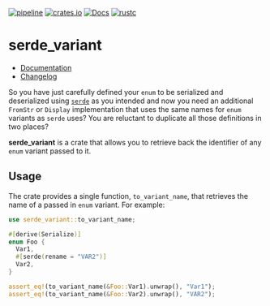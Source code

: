 [![pipeline](https://gitlab.com/d-e-s-o/serde_variant/badges/main/pipeline.svg)](https://gitlab.com/d-e-s-o/serde_variant/commits/main)
[![crates.io](https://img.shields.io/crates/v/serde_variant.svg)](https://crates.io/crates/serde_variant)
[![Docs](https://docs.rs/serde_variant/badge.svg)](https://docs.rs/serde_variant)
[![rustc](https://img.shields.io/badge/rustc-1.57+-blue.svg)](https://blog.rust-lang.org/2021/12/02/Rust-1.57.0.html)

serde_variant
=============

- [Documentation][docs-rs]
- [Changelog](CHANGELOG.md)

So you have just carefully defined your `enum` to be serialized and
deserialized using [`serde`][serde] as you intended and now you need an
additional `FromStr` or `Display` implementation that uses the same
names for `enum` variants as `serde` uses? You are reluctant to
duplicate all those definitions in two places?

**serde_variant** is a crate that allows you to retrieve back the
identifier of any `enum` variant passed to it.


Usage
-----

The crate provides a single function, `to_variant_name`, that retrieves
the name of a passed in `enum` variant. For example:
```rust
use serde_variant::to_variant_name;

#[derive(Serialize)]
enum Foo {
  Var1,
  #[serde(rename = "VAR2")]
  Var2,
}

assert_eq!(to_variant_name(&Foo::Var1).unwrap(), "Var1");
assert_eq!(to_variant_name(&Foo::Var2).unwrap(), "VAR2");
```

[docs-rs]: https://docs.rs/crate/serde_variant
[serde]: https://crates.io/crates/serde
